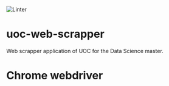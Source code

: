 ![Linter](https://github.com/sergialonsaco/uoc-web-scrapper/workflows/Linter/badge.svg?branch=develop)

# uoc-web-scrapper
Web scrapper application of UOC for the Data Science master. 

# Chrome webdriver